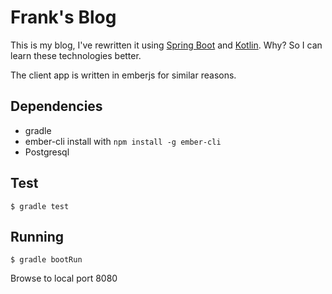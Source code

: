 # Frank's Blog

This is my blog, I've rewritten it using [Spring Boot](http://projects.spring.io/spring-boot/)
and [Kotlin](http://kotlinlang.org/). Why? So I can learn these technologies better.

The client app is written in emberjs for similar reasons.

## Dependencies ##

* gradle
* ember-cli install with `npm install -g ember-cli`
* Postgresql

## Test

`$ gradle test`

## Running

`$ gradle bootRun` 

Browse to local port 8080

